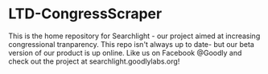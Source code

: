 # LTD-CongressScraper

This is the home repository for Searchlight - our project aimed at increasing congressional tranparency. This repo isn't always up to date- but our beta version of our product is up online. Like us on Facebook @Goodly and check out the project at searchlight.goodlylabs.org!
